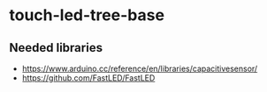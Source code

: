 # touch-led-tree-base

## Needed libraries

- https://www.arduino.cc/reference/en/libraries/capacitivesensor/
- https://github.com/FastLED/FastLED


